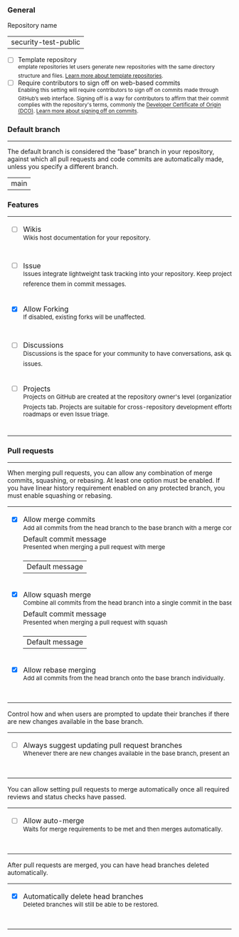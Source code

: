 ### General

Repository name
<table><tr><td>
security-test-public
</td></tr></table>

- [ ] Template repository<br>
<sup>emplate repositories let users generate new repositories with the same directory structure and files. [Learn more about template repositories](https://docs.github.com/repositories/creating-and-managing-repositories/creating-a-repository-from-a-template).</sup>
- [ ] Require contributors to sign off on web-based commits<br>
<sup>Enabling this setting will require contributors to sign off on commits made through GitHub’s web interface. Signing off is a way for contributors to affirm that their commit complies with the repository's terms, commonly the [Developer Certificate of Origin (DCO)](https://developercertificate.org/). [Learn more about signing off on commits](https://docs.github.com/organizations/managing-organization-settings/managing-the-commit-signoff-policy-for-your-organization).</sup>

### Default branch
----
The default branch is considered the “base” branch in your repository, against which all pull requests and code commits are automatically made, unless you specify a different branch.
<table><tr><td>
main
</td></tr></table>

### Features
<table><tr><td>

- [ ] Wikis<br>
<sup>Wikis host documentation for your repository.</sup>

</td></tr><tr><td>

- [ ] Issue<br>
<sup>Issues integrate lightweight task tracking into your repository. Keep projects on track with issue labels and milestones, and reference them in commit messages.</sup>

</td></tr><tr><td>

- [X] Allow Forking<br>
<sup>If disabled, existing forks will be unaffected.</sup>

</td></tr><tr><td>

- [ ] Discussions<br>
<sup>Discussions is the space for your community to have conversations, ask questions and post answers without opening issues.</sup>
</td></tr><tr><td>

- [ ] Projects<br>
<sup>Projects on GitHub are created at the repository owner's level (organization or user) and can be linked to a repository's Projects tab. Projects are suitable for cross-repository development efforts such as feature work, complex product roadmaps or even Issue triage.</sup>
&nbsp;&nbsp;&nbsp;&nbsp;&nbsp;&nbsp;&nbsp;&nbsp;&nbsp;&nbsp;&nbsp;&nbsp;&nbsp;&nbsp;&nbsp;&nbsp;&nbsp;&nbsp;&nbsp;&nbsp;&nbsp;&nbsp;&nbsp;&nbsp;&nbsp;&nbsp;&nbsp;&nbsp;&nbsp;&nbsp;&nbsp;&nbsp;&nbsp;&nbsp;&nbsp;&nbsp;&nbsp;&nbsp;&nbsp;&nbsp;&nbsp;&nbsp;&nbsp;&nbsp;&nbsp;&nbsp;&nbsp;&nbsp;&nbsp;&nbsp;&nbsp;&nbsp;&nbsp;&nbsp;&nbsp;&nbsp;&nbsp;&nbsp;&nbsp;&nbsp;&nbsp;&nbsp;&nbsp;&nbsp;&nbsp;&nbsp;&nbsp;&nbsp;&nbsp;&nbsp;&nbsp;&nbsp;&nbsp;&nbsp;&nbsp;&nbsp;&nbsp;&nbsp;&nbsp;&nbsp;&nbsp;&nbsp;&nbsp;&nbsp;&nbsp;&nbsp;&nbsp;&nbsp;&nbsp;&nbsp;&nbsp;&nbsp;&nbsp;&nbsp;&nbsp;&nbsp;&nbsp;&nbsp;&nbsp;&nbsp;&nbsp;&nbsp;&nbsp;&nbsp;&nbsp;&nbsp;&nbsp;&nbsp;&nbsp;&nbsp;&nbsp;&nbsp;&nbsp;&nbsp;&nbsp;&nbsp;&nbsp;&nbsp;&nbsp;&nbsp;&nbsp;&nbsp;&nbsp;&nbsp;&nbsp;&nbsp;&nbsp;&nbsp;&nbsp;&nbsp;&nbsp;&nbsp;&nbsp;&nbsp;&nbsp;&nbsp;&nbsp;&nbsp;&nbsp;&nbsp;&nbsp;&nbsp;&nbsp;&nbsp;&nbsp;&nbsp;&nbsp;&nbsp;&nbsp;&nbsp;&nbsp;&nbsp;&nbsp;&nbsp;&nbsp;&nbsp;&nbsp;&nbsp;&nbsp;&nbsp;&nbsp;&nbsp;&nbsp;&nbsp;&nbsp;&nbsp;&nbsp;&nbsp;&nbsp;&nbsp;&nbsp;&nbsp;&nbsp;&nbsp;&nbsp;&nbsp;&nbsp;&nbsp;&nbsp;&nbsp;
</td></tr></table>

### Pull requests
----
When merging pull requests, you can allow any combination of merge commits, squashing, or rebasing. At least one option must be enabled. If you have linear history requirement enabled on any protected branch, you must enable squashing or rebasing.<br>
<table><tr><td>

- [X] Allow merge commits<br>
<sup>Add all commits from the head branch to the base branch with a merge commit.</sup><br>
Default commit message<br>
<sup>Presented when merging a pull request with merge</sup> <table><tr><td>Default message</td></tr></table>

</td></tr><tr><td>

- [X] Allow squash merge<br>
<sup>Combine all commits from the head branch into a single commit in the base branch.</sup><br>
Default commit message<br>
<sup>Presented when merging a pull request with squash</sup> <table><tr><td>Default message</td></tr></table>

</td></tr><tr><td>

- [X] Allow rebase merging<br>
<sup>Add all commits from the head branch onto the base branch individually.</sup>
&nbsp;&nbsp;&nbsp;&nbsp;&nbsp;&nbsp;&nbsp;&nbsp;&nbsp;&nbsp;&nbsp;&nbsp;&nbsp;&nbsp;&nbsp;&nbsp;&nbsp;&nbsp;&nbsp;&nbsp;&nbsp;&nbsp;&nbsp;&nbsp;&nbsp;&nbsp;&nbsp;&nbsp;&nbsp;&nbsp;&nbsp;&nbsp;&nbsp;&nbsp;&nbsp;&nbsp;&nbsp;&nbsp;&nbsp;&nbsp;&nbsp;&nbsp;&nbsp;&nbsp;&nbsp;&nbsp;&nbsp;&nbsp;&nbsp;&nbsp;&nbsp;&nbsp;&nbsp;&nbsp;&nbsp;&nbsp;&nbsp;&nbsp;&nbsp;&nbsp;&nbsp;&nbsp;&nbsp;&nbsp;&nbsp;&nbsp;&nbsp;&nbsp;&nbsp;&nbsp;&nbsp;&nbsp;&nbsp;&nbsp;&nbsp;&nbsp;&nbsp;&nbsp;&nbsp;&nbsp;&nbsp;&nbsp;&nbsp;&nbsp;&nbsp;&nbsp;&nbsp;&nbsp;&nbsp;&nbsp;&nbsp;&nbsp;&nbsp;&nbsp;&nbsp;&nbsp;&nbsp;&nbsp;&nbsp;&nbsp;&nbsp;&nbsp;&nbsp;&nbsp;&nbsp;&nbsp;&nbsp;&nbsp;&nbsp;&nbsp;&nbsp;&nbsp;&nbsp;&nbsp;&nbsp;&nbsp;&nbsp;&nbsp;&nbsp;&nbsp;&nbsp;&nbsp;&nbsp;&nbsp;&nbsp;&nbsp;&nbsp;&nbsp;&nbsp;&nbsp;&nbsp;&nbsp;&nbsp;&nbsp;&nbsp;&nbsp;&nbsp;&nbsp;&nbsp;&nbsp;&nbsp;&nbsp;&nbsp;&nbsp;&nbsp;&nbsp;&nbsp;&nbsp;&nbsp;&nbsp;&nbsp;&nbsp;&nbsp;&nbsp;&nbsp;&nbsp;&nbsp;&nbsp;&nbsp;&nbsp;&nbsp;&nbsp;&nbsp;&nbsp;&nbsp;&nbsp;&nbsp;&nbsp;&nbsp;&nbsp;&nbsp;&nbsp;&nbsp;&nbsp;&nbsp;&nbsp;&nbsp;&nbsp;&nbsp;&nbsp;
</td></tr></table>

Control how and when users are prompted to update their branches if there are new changes available in the base branch.<br>

<table><tr><td>

- [ ] Always suggest updating pull request branches<br>
<sup>Whenever there are new changes available in the base branch, present an “update branch” option in the pull request.</sup>
&nbsp;&nbsp;&nbsp;&nbsp;&nbsp;&nbsp;&nbsp;&nbsp;&nbsp;&nbsp;&nbsp;&nbsp;&nbsp;&nbsp;&nbsp;&nbsp;&nbsp;&nbsp;&nbsp;&nbsp;&nbsp;&nbsp;&nbsp;&nbsp;&nbsp;&nbsp;&nbsp;&nbsp;&nbsp;&nbsp;&nbsp;&nbsp;&nbsp;&nbsp;&nbsp;&nbsp;&nbsp;&nbsp;&nbsp;&nbsp;&nbsp;&nbsp;&nbsp;&nbsp;&nbsp;&nbsp;&nbsp;&nbsp;&nbsp;&nbsp;&nbsp;&nbsp;&nbsp;&nbsp;&nbsp;&nbsp;&nbsp;&nbsp;&nbsp;&nbsp;&nbsp;&nbsp;&nbsp;&nbsp;&nbsp;&nbsp;&nbsp;&nbsp;&nbsp;&nbsp;&nbsp;&nbsp;&nbsp;&nbsp;&nbsp;&nbsp;&nbsp;&nbsp;&nbsp;&nbsp;&nbsp;&nbsp;&nbsp;&nbsp;&nbsp;&nbsp;&nbsp;&nbsp;&nbsp;&nbsp;&nbsp;&nbsp;&nbsp;&nbsp;&nbsp;&nbsp;&nbsp;&nbsp;&nbsp;&nbsp;&nbsp;&nbsp;&nbsp;&nbsp;&nbsp;&nbsp;&nbsp;&nbsp;&nbsp;&nbsp;&nbsp;&nbsp;&nbsp;&nbsp;&nbsp;&nbsp;&nbsp;&nbsp;&nbsp;&nbsp;&nbsp;&nbsp;&nbsp;&nbsp;&nbsp;&nbsp;&nbsp;&nbsp;&nbsp;&nbsp;&nbsp;&nbsp;&nbsp;&nbsp;&nbsp;&nbsp;&nbsp;&nbsp;&nbsp;&nbsp;&nbsp;&nbsp;&nbsp;&nbsp;&nbsp;&nbsp;&nbsp;&nbsp;&nbsp;&nbsp;&nbsp;&nbsp;&nbsp;&nbsp;&nbsp;&nbsp;&nbsp;&nbsp;&nbsp;&nbsp;&nbsp;&nbsp;&nbsp;&nbsp;&nbsp;&nbsp;&nbsp;&nbsp;&nbsp;&nbsp;&nbsp;&nbsp;&nbsp;&nbsp;&nbsp;&nbsp;&nbsp;&nbsp;&nbsp;&nbsp;
</td></tr></table>

You can allow setting pull requests to merge automatically once all required reviews and status checks have passed.<br>

<table><tr><td>

- [ ] Allow auto-merge<br>
<sup>Waits for merge requirements to be met and then merges automatically.</sup>
&nbsp;&nbsp;&nbsp;&nbsp;&nbsp;&nbsp;&nbsp;&nbsp;&nbsp;&nbsp;&nbsp;&nbsp;&nbsp;&nbsp;&nbsp;&nbsp;&nbsp;&nbsp;&nbsp;&nbsp;&nbsp;&nbsp;&nbsp;&nbsp;&nbsp;&nbsp;&nbsp;&nbsp;&nbsp;&nbsp;&nbsp;&nbsp;&nbsp;&nbsp;&nbsp;&nbsp;&nbsp;&nbsp;&nbsp;&nbsp;&nbsp;&nbsp;&nbsp;&nbsp;&nbsp;&nbsp;&nbsp;&nbsp;&nbsp;&nbsp;&nbsp;&nbsp;&nbsp;&nbsp;&nbsp;&nbsp;&nbsp;&nbsp;&nbsp;&nbsp;&nbsp;&nbsp;&nbsp;&nbsp;&nbsp;&nbsp;&nbsp;&nbsp;&nbsp;&nbsp;&nbsp;&nbsp;&nbsp;&nbsp;&nbsp;&nbsp;&nbsp;&nbsp;&nbsp;&nbsp;&nbsp;&nbsp;&nbsp;&nbsp;&nbsp;&nbsp;&nbsp;&nbsp;&nbsp;&nbsp;&nbsp;&nbsp;&nbsp;&nbsp;&nbsp;&nbsp;&nbsp;&nbsp;&nbsp;&nbsp;&nbsp;&nbsp;&nbsp;&nbsp;&nbsp;&nbsp;&nbsp;&nbsp;&nbsp;&nbsp;&nbsp;&nbsp;&nbsp;&nbsp;&nbsp;&nbsp;&nbsp;&nbsp;&nbsp;&nbsp;&nbsp;&nbsp;&nbsp;&nbsp;&nbsp;&nbsp;&nbsp;&nbsp;&nbsp;&nbsp;&nbsp;&nbsp;&nbsp;&nbsp;&nbsp;&nbsp;&nbsp;&nbsp;&nbsp;&nbsp;&nbsp;&nbsp;&nbsp;&nbsp;&nbsp;&nbsp;&nbsp;&nbsp;&nbsp;&nbsp;&nbsp;&nbsp;&nbsp;&nbsp;&nbsp;&nbsp;&nbsp;&nbsp;&nbsp;&nbsp;&nbsp;&nbsp;&nbsp;&nbsp;&nbsp;&nbsp;&nbsp;&nbsp;&nbsp;&nbsp;&nbsp;&nbsp;&nbsp;&nbsp;&nbsp;&nbsp;&nbsp;&nbsp;&nbsp;&nbsp;
</td></tr></table>

After pull requests are merged, you can have head branches deleted automatically.<br>

<table><tr><td>

- [X] Automatically delete head branches<br>
<sup>Deleted branches will still be able to be restored.</sup>
&nbsp;&nbsp;&nbsp;&nbsp;&nbsp;&nbsp;&nbsp;&nbsp;&nbsp;&nbsp;&nbsp;&nbsp;&nbsp;&nbsp;&nbsp;&nbsp;&nbsp;&nbsp;&nbsp;&nbsp;&nbsp;&nbsp;&nbsp;&nbsp;&nbsp;&nbsp;&nbsp;&nbsp;&nbsp;&nbsp;&nbsp;&nbsp;&nbsp;&nbsp;&nbsp;&nbsp;&nbsp;&nbsp;&nbsp;&nbsp;&nbsp;&nbsp;&nbsp;&nbsp;&nbsp;&nbsp;&nbsp;&nbsp;&nbsp;&nbsp;&nbsp;&nbsp;&nbsp;&nbsp;&nbsp;&nbsp;&nbsp;&nbsp;&nbsp;&nbsp;&nbsp;&nbsp;&nbsp;&nbsp;&nbsp;&nbsp;&nbsp;&nbsp;&nbsp;&nbsp;&nbsp;&nbsp;&nbsp;&nbsp;&nbsp;&nbsp;&nbsp;&nbsp;&nbsp;&nbsp;&nbsp;&nbsp;&nbsp;&nbsp;&nbsp;&nbsp;&nbsp;&nbsp;&nbsp;&nbsp;&nbsp;&nbsp;&nbsp;&nbsp;&nbsp;&nbsp;&nbsp;&nbsp;&nbsp;&nbsp;&nbsp;&nbsp;&nbsp;&nbsp;&nbsp;&nbsp;&nbsp;&nbsp;&nbsp;&nbsp;&nbsp;&nbsp;&nbsp;&nbsp;&nbsp;&nbsp;&nbsp;&nbsp;&nbsp;&nbsp;&nbsp;&nbsp;&nbsp;&nbsp;&nbsp;&nbsp;&nbsp;&nbsp;&nbsp;&nbsp;&nbsp;&nbsp;&nbsp;&nbsp;&nbsp;&nbsp;&nbsp;&nbsp;&nbsp;&nbsp;&nbsp;&nbsp;&nbsp;&nbsp;&nbsp;&nbsp;&nbsp;&nbsp;&nbsp;&nbsp;&nbsp;&nbsp;&nbsp;&nbsp;&nbsp;&nbsp;&nbsp;&nbsp;&nbsp;&nbsp;&nbsp;&nbsp;&nbsp;&nbsp;&nbsp;&nbsp;&nbsp;&nbsp;&nbsp;&nbsp;&nbsp;&nbsp;&nbsp;&nbsp;&nbsp;&nbsp;&nbsp;&nbsp;&nbsp;&nbsp;
</td></tr></table>


<!---------------------------------------------------------------------------->

[Start Discussion]: https://img.shields.io/badge/Start%20Discussion-green.svg

[Discussions]: https://github.com/nreca/security-test-public/discussions/new?category=announcements&welcome_text=true